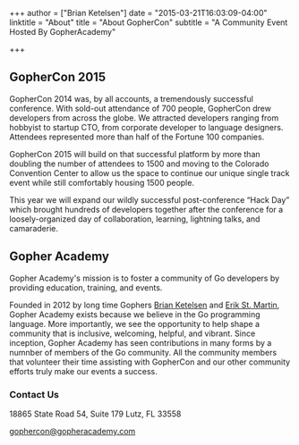 +++
author = ["Brian Ketelsen"]
date = "2015-03-21T16:03:09-04:00"
linktitle = "About"
title = "About GopherCon"
subtitle = "A Community Event Hosted By GopherAcademy"

+++

## GopherCon 2015
GopherCon 2014 was, by all accounts, a tremendously successful conference. With sold-out attendance of 700 people, GopherCon drew developers from across the globe. We attracted developers ranging from hobbyist to startup CTO, from corporate developer to language designers. Attendees represented more than half of the Fortune 100 companies.

GopherCon 2015 will build on that successful platform by more than doubling the number of attendees to 1500 and moving to the Colorado Convention Center to allow us the space to continue our unique single track event while still comfortably housing 1500 people.

This year we will expand our wildly successful post-conference “Hack Day” which brought hundreds of developers together after the conference for a loosely-organized day of collaboration, learning, lightning talks, and camaraderie.

## Gopher Academy
Gopher Academy's mission is to foster a community of Go developers by providing education, training, and events.

Founded in 2012 by long time Gophers [Brian Ketelsen](https://twitter.com/bketelsen) and [Erik St. Martin](https://twitter.com/erikstmartin), Gopher Academy exists because we believe in the Go programming language. More importantly, we see the opportunity to help shape a community that is inclusive, welcoming, helpful, and vibrant. Since inception, Gopher Academy has seen contributions in many forms by a numnber of members of the Go community. All the community members that volunteer their time
assisting with GopherCon and our other community efforts truly make our events a success.

### Contact Us
18865 State Road 54, Suite 179 Lutz, FL 33558

[gophercon@gopheracademy.com](mailto:gophercon@gopheracademy.com)

